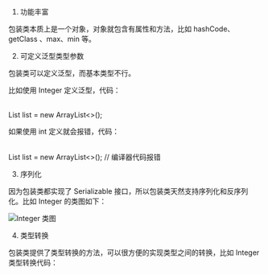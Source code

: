 1. 功能丰富

包装类本质上是一个对象，对象就包含有属性和方法，比如 hashCode、getClass 、max、min 等。

2. 可定义泛型类型参数

包装类可以定义泛型，而基本类型不行。

比如使用 Integer 定义泛型，代码：


​    
​    List<Integer> list = new ArrayList<>();


如果使用 int 定义就会报错，代码：


​    
​    List list = new ArrayList<>();  // 编译器代码报错


3. 序列化

因为包装类都实现了 Serializable 接口，所以包装类天然支持序列化和反序列化。比如 Integer 的类图如下：

![Integer 类图](https://images.gitbook.cn/cb8c6a80-baa8-11e9-8bd3-43e1fddff917)

4. 类型转换

包装类提供了类型转换的方法，可以很方便的实现类型之间的转换，比如 Integer 类型转换代码：

